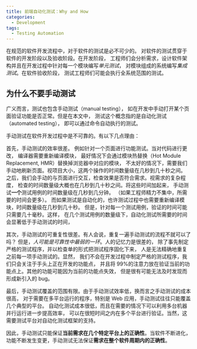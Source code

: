 ```yaml
---
title: 前端自动化测试：Why and How
categories:
  - Development
tags:
  - Testing Automation
---
```


在规范的软件开发流程中，对于软件的测试是必不可少的。
对软件的测试贯穿于软件的开发阶段以及验收阶段。在开发阶段，
工程师们会分析需求，设计软件架构并且在开发过程中针对每一个模块编写*单元测试*，
对模块组成的系统编写*集成测试*。在软件验收阶段，
测试工程师们可能会执行全系统范围的测试。

## 为什么不要手动测试

广义而言，测试也包含手动测试（manual testing），
如在开发中手动打开某个页面验证功能是否正常。但是在本文中，
测试这个概念指的是自动化测试（automated testing），
即可以通过命令自动执行的测试。

手动测试在软件开发过程中是不可靠的。有以下几点理由：

首先，手动测试的效率很差。
例如针对一个页面进行功能测试。当对代码进行更改，
编译器需要重新编译模块，
最好情况下会通过模块热替换（Hot Module Replacement, HMR）替换掉浏览器中对应的模块，
不太好的情况下，需要我们手动地刷新页面。视项目大小，这两个操作的时间数量级在几秒到几十秒之间。
之后，我们会手动的与页面进行交互，检查效果是否符合需求。视需求的复杂程度，
检查的时间数量级大概也在几秒到几十秒之间。将这些时间加起来，
手动测试**一个**测试用例的时间数量级在几秒到几分钟。
（如果工程师精力不集中，所需要的时间会更多）。
而如果测试是自动化的，也许测试过程中也需要重新编译模块，时间数量级在几秒到几十秒。
但是，针对每一个测试用例，验证的时间可能只需要几十毫秒。这样，
在几个测试用例的数量级下，自动化测试所需要的时间会显著低于手动测试的时间，

其次，手动测试的可重复性很差。有人会说，重复一遍手动测试的流程不就可以了吗？
但是，_人可能是可靠性中最弱的一环_。人的记忆力是很差的，
除了事先制定严格的测试程序，并以检查单的形式把测试程序固化下来，
人是无法精确地重复之前每一项手动测试的。显然，
我们不会在开发过程中制定严格的测试程序，我们只会关注于手头上正在开发的功能点，
并且将 99%的注意力放在验证当前的功能点上。其他的功能可能因为当前的功能点失效，
但是很有可能无法及时发现而形成新引入的 bug。

最后，手动测试覆盖的范围有限。由于手动测试效率低，换而言之手动测试的成本很高，
对于需要在多平台运行的程序，特别是 Web 应用，手动测试往往只能覆盖几个典型的平台。
自动化测试成本很低，而且在需要的情况下可以利用多台机器并行运行进一步提高效率，
可以在很短时间之内在多个平台进行验证。当然，这需要测试平台对自动化测试框架的支持。

因此，手动测试只能保证**当前需求在几个特定平台上的正确性**。当软件不断进化，
功能不断发生变更，手动测试无法保证**需求在整个软件周期内的正确性**。
